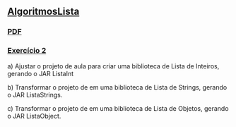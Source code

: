 ## [AlgoritmosLista](https://github.com/Maicaoxd/Estrutura-De-Dados/tree/main/AlgoritmosLista)

### [PDF](http://www.leandrocolevati.com.br/downloadmateriais?idFile=1ElwdKWb1Mccxfak2GqhIrm3Z7pOn3ggd&arquivo=08-ListasEncadeadasSimples.pdf)

### [Exercício 2](https://github.com/Maicaoxd/Estrutura-De-Dados/tree/main/AlgoritmosLista/src/br/edu/fateczl/lista)

a) Ajustar o projeto de aula para criar uma biblioteca de Lista de Inteiros, gerando o JAR ListaInt

b) Transformar o projeto de em uma biblioteca de Lista de Strings, gerando o JAR ListaStrings.

c) Transformar o projeto de em uma biblioteca de Lista de Objetos, gerando o JAR ListaObject.